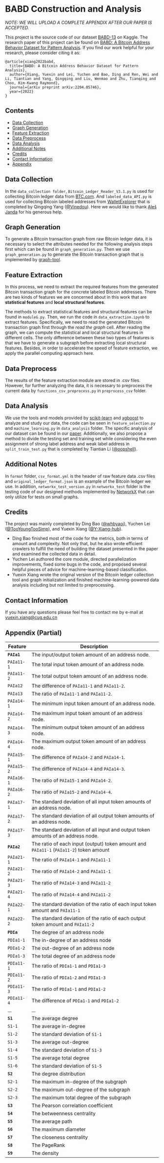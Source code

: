 # BABD Construction and Analysis

*NOTE: WE WILL UPLOAD A COMPLETE APPENDIX AFTER OUR PAPER IS ACCEPTED.*

This project is the source code of our dataset [BABD-13](https://www.kaggle.com/datasets/lemonx/babd13) on Kaggle. The research paper of this project can be found on [BABD: A Bitcoin Address Behavior Dataset for Pattern Analysis](https://arxiv.org/abs/2204.05746). If you find our work helpful for your research, please consider citing it as:

    @article{xiang2022babd,
      title={BABD: A Bitcoin Address Behavior Dataset for Pattern Analysis},
      author={Xiang, Yuexin and Lei, Yuchen and Bao, Ding and Ren, Wei and Li, Tiantian and Yang, Qingqing and Liu, Wenmao and Zhu, Tianqing and Choo, Kim-Kwang Raymond},
      journal={arXiv preprint arXiv:2204.05746},
      year={2022}
    }
    
## Contents

- [Data Collection](#data-collection)
- [Graph Generation](#graph-generation)
- [Feature Extraction](#feature-extraction)
- [Data Preprocess](#data-preprocess)
- [Data Analysis](#data-analysis)
- [Additional Notes](#additional-notes)
- [Credits](#credits)
- [Contact Information](#contact-information)
- [Appendix](#appendix)

 
## Data Collection
In the `data_collection folder`, `Bitcoin_Ledger_Reader_V3.1.py` is used for collecting Bitcoin ledger data from [BTC.com](https://btc.com/). And `labeled_data_API.py` is used for collecting Bitcoin labeled addresses from [WalletExplorer](https://www.walletexplorer.com/) that is completed by Qingqing Yang ([@Vinedou](https://github.com/Vinedou)). Here we would like to thank [Aleš Janda](http://www.alesjanda.cz/) for his generous help.
 
## Graph Generation
To generate a Bitcoin transaction graph from raw Bitcoin ledger data, it is necessary to select the attributes needed for the following analysis steps first which can be found in `graph_generation.py`. Then we use `graph_generation.py` to generate the Bitcoin transaction graph that is implemented by [graph-tool](https://graph-tool.skewed.de/).

## Feature Extraction
In this process, we need to extract the required features from the generated Bitcoin transaction graph for the concrete labeled Bitcoin addresses. There are two kinds of features we are concerned about in this work that are **statistical features** and **local structural features**.

The methods to extract statistical features and structural features can be found in `moduleG.py`. Then, we run the code in `data_extraction.ipynb` to extract features. Specifically, we need to read the generated Bitcoin transaction graph first through the *read the graph* cell. After reading the graph, we can compute the statistical and local structural features in different cells. The only difference between these two types of features is that we have to generate a subgraph before extracting local structural features. Besides, in order to accelerate the speed of feature extraction, we apply the parallel computing approach here.
 
## Data Preprocess
The results of the feature extraction module are stored in .csv files. However, for further analyzing the data, it is necessary to preprocess the current data by `functions_csv_preprocess.py` in `preprocess_csv` folder.

## Data Analysis
We use the tools and models provided by [scikit-learn](https://scikit-learn.org/) and [xgboost](https://xgboost.ai/) to analyze and study our data, the code can be seen in `feature_selection.py` and `machine_learning.py` in `data_analysis` folder. The specific analysis of our dataset can be found in our [paper](https://arxiv.org/abs/2204.05746). Additionally, we also propose a method to divide the testing set and training set while considering the even assignment of strong label address and weak label address in `split_train_test.py` that is completed by Tiantian Li ([@oopshell](https://github.com/oopshell)).

## Additional Notes
In `format` folder, `csv_format.yml` is the header of raw feature data .csv files and `original_ledger_format.json` is an example of the Bitcoin ledger we use. In addition, `networkx_test_version.py` in `networkx_test` folder is the testing code of our designed methods implemented by [NetworkX](https://networkx.org/) that can only utilize for tests on small graphs.

## Credits
The project was mainly completed by Ding Bao ([@whbyaoi](https://github.com/whbyaoi)), Yuchen Lei ([@TooYoungTooSimp](https://github.com/TooYoungTooSimp)), and Yuexin Xiang ([@Y-Xiang-hub](https://github.com/Y-Xiang-hub)).

- Ding Bao finished most of the code for the metrics, both in terms of amount and complexity. Not only that, but he also wrote efficient crawlers to fulfill the need of building the dataset presented in the paper and examined the collected data in detail.
- Yuchen Lei authored the core module, directed parallelization improvements, fixed some bugs in the code, and proposed several helpful pieces of advice for machine-learning-based classification.
- Yuexin Xiang wrote the original version of the Bitcoin ledger collection tool and graph initialization and finished machine-learning-powered data analysis including but not limited to preprocessing.

## Contact Information
If you have any questions please feel free to contact me by e-mail at yuexin.xiang@cug.edu.cn

## Appendix (Partial)
| Feature       | Description                                                                                    |
| --------------| ---------------------------------------------------------------------------------------------- |
| **`PAIa1`**   | The input/output token amount of an address node.                                              |
| `PAIa11-1`    | The total input token amount of an address node.                                               |
| `PAIa11-2`    | The total output token amount of an address node.                                              |
| `PAIa12`      | The difference of `PAIa11-1` and `PAIa11-2`.                                                   |
| `PAIa13`      | The ratio of `PAIa11-1` and `PAIa11-2`.                                                        |
| `PAIa14-1`    | The minimum input token amount of an address node.                                             |
| `PAIa14-2`    | The maximum input token amount of an address node.                                             |
| `PAIa14-3`    | The minimum output token amount of an address node.                                            |
| `PAIa14-4`    | The maximum output token amount of an address node.                                            |
| `PAIa15-1`    | The difference of `PAIa14-2` and `PAIa14-1`.                                                   |
| `PAIa15-2`    | The difference of `PAIa14-4` and `PAIa14-3`.                                                   |
| `PAIa16-1`    | The ratio of `PAIa15-1` and `PAIa14-2`.                                                        |
| `PAIa16-2`    | The ratio of `PAIa15-2` and `PAIa14-4`.                                                        |
| `PAIa17-1`    | The standard deviation of all input token amounts of an address node.                          |
| `PAIa17-2`    | The standard deviation of all output token amounts of an address node.                         |
| `PAIa17-3`    | The standard deviation of all input and output token amounts of an address node.               |
| **`PAIa2`**   | The ratio of each input (output) token amount and `PAIa11-1` (`PAIa11-2`) token amount         |
| `PAIa21-1`    | The ratio of `PAIa14-1` and `PAIa11-1`                                                         |
| `PAIa21-2`    | The ratio of `PAIa14-2` and `PAIa11-1`                                                         |
| `PAIa21-3`    | The ratio of `PAIa14-3` and `PAIa11-2`                                                         |
| `PAIa21-4`    | The ratio of `PAIa14-4` and `PAIa11-2`                                                         |
| `PAIa22-1`    | The standard deviation of the ratio of each input token amount and `PAIa11-1`                  |
| `PAIa22-2`    | The standard deviation of the ratio of each output token amount and `PAIa11-2`                 |
| **`PDIa`**    | The degree of an address node                                                                  |
| `PDIa1-1`     | The in-degree of an address node                                                               |
| `PDIa1-2`     | The out-degree of an address node                                                              |
| `PDIa1-3`     | The total degree of an address node                                                            |
| `PDIa11-1`    | The ratio of `PDIa1-1` and `PDIa1-3`                                                           |
| `PDIa11-2`    | The ratio of `PDIa1-2` and `PDIa1-3`                                                           |
| `PDIa11-3`    | The ratio of `PDIa1-1` and `PDIa1-2`                                                           |
| `PDIa11-4`    | The difference of `PDIa1-1` and `PDIa1-2`                                                      |
| ...     | ...                                                         |
| **`S1`**      | The average degree                                                                             |
| `S1-1`        | The average in-degree                                                                          |
| `S1-2`        | The standard deviation of `S1-1`                                                               |
| `S1-3`        | The average out-degree                                                                         |
| `S1-4`        | The standard deviation of `S1-3`                                                               |
| `S1-5`        | The average total degree                                                                       |
| `S1-6`        | The standard deviation of `S1-5`                                                               |
| **`S2`**      | The degree distribution                                                                        |
| `S2-1`        | The maximum in-degree of the subgraph                                                          |
| `S2-2`        | The maximum out-degree of the subgraph                                                         |
| `S2-3`        | The maximum total degree of the subgraph                                                       |
| **`S3`**      | The Pearson correlation coefficient                                                            |
| **`S4`**      | The betweenness centrality                                                                     |
| **`S5`**      | The average path                                                                               |
| **`S6`**      | The maximum diameter                                                                           |
| **`S7`**      | The closeness centrality                                                                       |
| **`S8`**      | The PageRank                                                                                   |
| **`S9`**      | The density                                                                                    |






